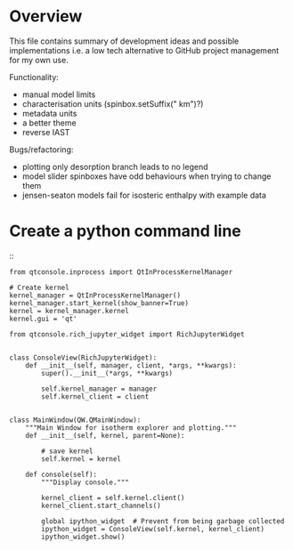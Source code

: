 # Overview

This file contains summary of development ideas and possible implementations
i.e. a low tech alternative to GitHub project management for my own use.


Functionality:
 - manual model limits
 - characterisation units (spinbox.setSuffix(" km")?)
 - metadata units
 - a better theme
 - reverse IAST

Bugs/refactoring:
- plotting only desorption branch leads to no legend
- model slider spinboxes have odd behaviours when trying to change them
- jensen-seaton models fail for isosteric enthalpy with example data

# Create a python command line

::

    from qtconsole.inprocess import QtInProcessKernelManager

    # Create kernel
    kernel_manager = QtInProcessKernelManager()
    kernel_manager.start_kernel(show_banner=True)
    kernel = kernel_manager.kernel
    kernel.gui = 'qt'

    from qtconsole.rich_jupyter_widget import RichJupyterWidget


    class ConsoleView(RichJupyterWidget):
        def __init__(self, manager, client, *args, **kwargs):
            super().__init__(*args, **kwargs)

            self.kernel_manager = manager
            self.kernel_client = client


    class MainWindow(QW.QMainWindow):
        """Main Window for isotherm explorer and plotting."""
        def __init__(self, kernel, parent=None):

            # save kernel
            self.kernel = kernel

        def console(self):
            """Display console."""

            kernel_client = self.kernel.client()
            kernel_client.start_channels()

            global ipython_widget  # Prevent from being garbage collected
            ipython_widget = ConsoleView(self.kernel, kernel_client)
            ipython_widget.show()

